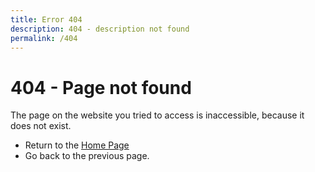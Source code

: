 ```yaml
---
title: Error 404
description: 404 - description not found
permalink: /404
---
```


# 404 - Page not found

The page on the website you tried to access is inaccessible, because it does not exist.

- Return to the [Home Page](/)
- <a onclick="window.history.back()">Go back</a> to the previous page.
